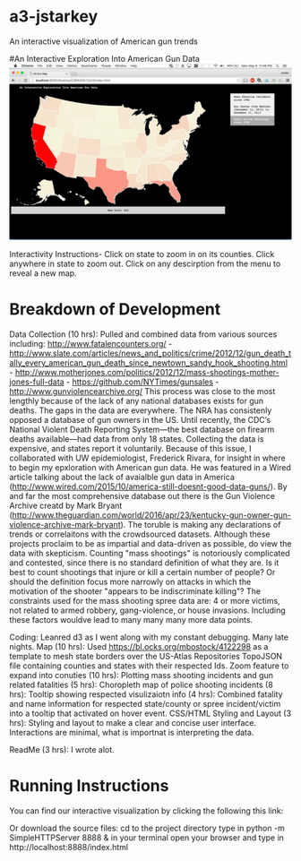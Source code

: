 # a3-jstarkey
An interactive visualization of American gun trends

#An Interactive Exploration Into American Gun Data
![alt tag](https://raw.githubusercontent.com/CSE512-16S/a3-jstarkey/master/storyboard-project/Screen%20Shot%202016-05-09%20at%2011.48.31%20PM.png)

Interactivity Instructions-
Click on state to zoom in on its counties. 
Click anywhere in state to zoom out. 
Click on any descirption from the menu to reveal a new map.

# Breakdown of Development
Data Collection (10 hrs): Pulled and combined data from various sources including: 
http://www.fatalencounters.org/ - http://www.slate.com/articles/news_and_politics/crime/2012/12/gun_death_tally_every_american_gun_death_since_newtown_sandy_hook_shooting.html -
http://www.motherjones.com/politics/2012/12/mass-shootings-mother-jones-full-data -
https://github.com/NYTimes/gunsales -
http://www.gunviolencearchive.org/
This process was close to the most lengthly because of the lack of any national databases exists for gun deaths. The gaps in the data are everywhere. The NRA has consistenly opposed a database of gun owners in the US. Until recently, the CDC’s National Violent Death Reporting System—the best database on firearm deaths available—had data from only 18 states. Collecting the data is expensive, and states report it voluntarily. Because of this issue, I collaborated with UW epidemiologist, Frederick Rivara, for insight in where to begin my epxloration with American gun data. He was featured in a Wired article talking about the lack of avaialble gun data in America (http://www.wired.com/2015/10/america-still-doesnt-good-data-guns/). By and far the most comprehensive database out there is the Gun Violence Archive creatd by Mark Bryant (http://www.theguardian.com/world/2016/apr/23/kentucky-gun-owner-gun-violence-archive-mark-bryant). The toruble is making any declarations of trends or correlaitons with the crowdsourced datasets. Although these projects proclaim to be as impartial and data-driven as possible, do view the data with skepticism. Counting "mass shootings" is notoriously complicated and  contested, since there is no standard definition of what they are. Is it best to count shootings that injure or kill a certain number of people? Or should the definition focus more narrowly on attacks in which the motivation of the shooter "appears to be indiscriminate killing"? The constraints used for the mass shooting spree data are: 4 or more victims, not related to armed robbery, gang-violence, or house invasions. Including these factors wouldve lead to many many many more data points.

Coding: Leanred d3 as I went along with my constant debugging. Many late nights.
  Map (10 hrs): Used https://bl.ocks.org/mbostock/4122298 as a template to mesh state borders over the US-Atlas Repositories TopoJSON file containing counties and states with their respected Ids. 
  Zoom feature to expand into conuties (10 hrs):
  Plotting mass shooting incidents and gun related fatalities (5 hrs):
  Choropleth map of police shooting incidents (8 hrs):
  Tooltip showing respected visulizaiotn info (4 hrs): Combined fatality and name information for respected state/county or spree incident/victim into a tooltip that activated on hover event.
  CSS/HTML Styling and Layout (3 hrs): Styling and layout to make a clear and concise user interface. Interactions are minimal, what is importnat is interpreting the data.

ReadMe (3 hrs): I wrote alot.

# Running Instructions 
You can find our interactive visualization by clicking the following this link: 

Or download the source files:
cd to the project directory
type in python -m SimpleHTTPServer 8888 & in your terminal
open your browser and type in http://localhost:8888/index.html

